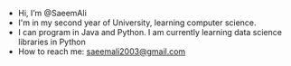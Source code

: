 - Hi, I’m @SaeemAli
- I'm in my second year of University, learning computer science. 
- I can program in Java and Python. I am currently learning data science libraries in Python
- How to reach me: saeemali2003@gmail.com
